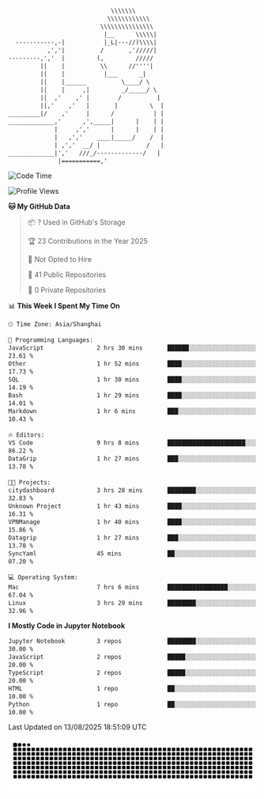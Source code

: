 ```
                             \\\\\\\
                            \\\\\\\\\\\\
                          \\\\\\\\\\\\\\\
                           |__      \\\\\|
  -----------,-|           |_L|---//)\\\\|
           ,','|          /       ,'/////|
---------,','  |         (,         /////
         ||    |          \\      //''''|
         ||    |           |___      _|
         ||    |______          \____/ \
         ||    |     ,|         _/_____/ \
         ||  ,'    ,' |        /          |
         ||,'    ,'   |       |         \  |
_________|/    ,'     |      /           | |
_____________,'      ,',_____|      |    | |
             |     ,','      |      |    | |
             |   ,','    ____|_____/    /  |
             | ,','  __/ |             /   |
_____________|','   ///_/-------------/   |
              |===========,'
```

<!--START_SECTION:waka-->
![Code Time](http://img.shields.io/badge/Code%20Time-103%20hrs%2044%20mins-blue)

![Profile Views](http://img.shields.io/badge/Profile%20Views-0-blue)

**🐱 My GitHub Data** 

> 📦 ? Used in GitHub's Storage 
 > 
> 🏆 23 Contributions in the Year 2025
 > 
> 🚫 Not Opted to Hire
 > 
> 📜 41 Public Repositories 
 > 
> 🔑 0 Private Repositories 
 > 
📊 **This Week I Spent My Time On** 

```text
🕑︎ Time Zone: Asia/Shanghai

💬 Programming Languages: 
JavaScript               2 hrs 30 mins       ██████░░░░░░░░░░░░░░░░░░░   23.61 % 
Other                    1 hr 52 mins        ████░░░░░░░░░░░░░░░░░░░░░   17.73 % 
SQL                      1 hr 30 mins        ████░░░░░░░░░░░░░░░░░░░░░   14.19 % 
Bash                     1 hr 29 mins        ████░░░░░░░░░░░░░░░░░░░░░   14.01 % 
Markdown                 1 hr 6 mins         ███░░░░░░░░░░░░░░░░░░░░░░   10.43 % 

🔥 Editors: 
VS Code                  9 hrs 8 mins        ██████████████████████░░░   86.22 % 
DataGrip                 1 hr 27 mins        ███░░░░░░░░░░░░░░░░░░░░░░   13.78 % 

🐱‍💻 Projects: 
citydashboard            3 hrs 28 mins       ████████░░░░░░░░░░░░░░░░░   32.83 % 
Unknown Project          1 hr 43 mins        ████░░░░░░░░░░░░░░░░░░░░░   16.31 % 
VPNManage                1 hr 40 mins        ████░░░░░░░░░░░░░░░░░░░░░   15.86 % 
Datagrip                 1 hr 27 mins        ███░░░░░░░░░░░░░░░░░░░░░░   13.78 % 
SyncYaml                 45 mins             ██░░░░░░░░░░░░░░░░░░░░░░░   07.20 % 

💻 Operating System: 
Mac                      7 hrs 6 mins        █████████████████░░░░░░░░   67.04 % 
Linux                    3 hrs 29 mins       ████████░░░░░░░░░░░░░░░░░   32.96 % 
```

**I Mostly Code in Jupyter Notebook** 

```text
Jupyter Notebook         3 repos             ████████░░░░░░░░░░░░░░░░░   30.00 % 
JavaScript               2 repos             █████░░░░░░░░░░░░░░░░░░░░   20.00 % 
TypeScript               2 repos             █████░░░░░░░░░░░░░░░░░░░░   20.00 % 
HTML                     1 repo              ██░░░░░░░░░░░░░░░░░░░░░░░   10.00 % 
Python                   1 repo              ██░░░░░░░░░░░░░░░░░░░░░░░   10.00 % 
```




 Last Updated on 13/08/2025 18:51:09 UTC
<!--END_SECTION:waka-->

<picture>
  <source media="(prefers-color-scheme: dark)" srcset="https://raw.githubusercontent.com/yuemanly/yuemanly/output/github-contribution-grid-snake-dark.svg" />
  <source media="(prefers-color-scheme: light)" srcset="https://raw.githubusercontent.com/yuemanly/yuemanly/output/github-contribution-grid-snake.svg" />
  <img alt="github-snake" src="https://raw.githubusercontent.com/yuemanly/yuemanly/output/github-contribution-grid-snake.svg" />
</picture>
<!--
**yuemanly/yuemanly** is a ✨ _special_ ✨ repository because its `README.md` (this file) appears on your GitHub profile.

Here are some ideas to get you started:

- 🔭 I’m currently working on ...
- 🌱 I’m currently learning ...
- 👯 I’m looking to collaborate on ...
- 🤔 I’m looking for help with ...
- 💬 Ask me about ...
- 📫 How to reach me: ...
- 😄 Pronouns: ...
- ⚡ Fun fact: ...
-->

